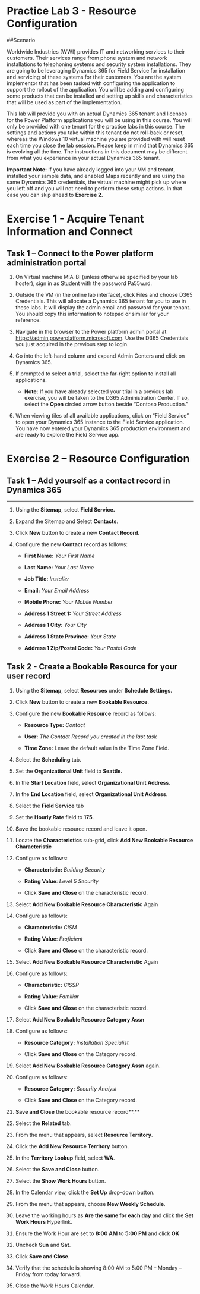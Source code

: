 Practice Lab 3 - Resource Configuration
====================

##Scenario

Worldwide Industries (WWI) provides IT and networking services to their
customers. Their services range from phone system and network installations to
telephoning systems and security system installations. They are going to be
leveraging Dynamics 365 for Field Service for installation and servicing of
these systems for their customers. You are the system implementor that has been
tasked with configuring the application to support the rollout of the
application. You will be adding and configuring some products that can be
installed and setting up skills and characteristics that will be used as part of
the implementation.

This lab will provide you with an actual Dynamics 365 tenant and licenses for
the Power Platform applications you will be using in this course. You will only
be provided with one tenant for the practice labs in this course. The settings
and actions you take within this tenant do not roll-back or reset, whereas the
Windows 10 virtual machine you are provided with will reset each time you close
the lab session. Please keep in mind that Dynamics 365 is evolving all the time.
The instructions in this document may be different from what you experience in
your actual Dynamics 365 tenant.

**Important Note:** If you have already logged into your VM and tenant,
installed your sample data, and enabled Maps recently and are using the same
Dynamics 365 credentials, the virtual machine might pick up where you left off
and you will not need to perform these setup actions. In that case you can skip
ahead to **Exercise 2.**

Exercise 1 - Acquire Tenant Information and Connect
======

## Task 1 – Connect to the Power platform administration portal

1.  On Virtual machine MIA-BI (unless otherwise specified by your lab hoster),
    sign in as Student with the password Pa55w.rd.

2.  Outside the VM (in the online lab interface), click Files and choose D365
    Credentials. This will allocate a Dynamics 365 tenant for you to use in
    these labs. It will display the admin email and password for your tenant.
    You should copy this information to notepad or similar for your reference.

3.  Navigate in the browser to the Power platform admin portal at
    <https://admin.powerplatform.microsoft.com>. Use the D365 Credentials you
    just acquired in the previous step to login.

4.  Go into the left-hand column and expand Admin Centers and click on Dynamics
    365.

5.  If prompted to select a trial, select the far-right option to install all
    applications.

    - **Note:** If you have already selected your trial in a previous lab
        exercise, you will be taken to the D365 Administration Center. If so,
        select the **Open** circled arrow button beside “Contoso Production.”

6.  When viewing tiles of all available applications, click on “Field Service”
    to open your Dynamics 365 instance to the Field Service application. You
    have now entered your Dynamics 365 production environment and are ready to
    explore the Field Service app.

Exercise 2 – Resource Configuration 
====================================

## Task 1 – Add yourself as a contact record in Dynamics 365
----------------------------------------------------------

1.  Using the **Sitemap**, select **Field Service.**

2.  Expand the Sitemap and Select **Contacts**.

3.  Click **New** button to create a new **Contact Record**.

4.  Configure the new **Contact** record as follows:

    -   **First Name:** *Your First Name*

    -   **Last Name:** *Your Last Name*

    -   **Job Title:** *Installer*

    -   **Email:** *Your Email Address*

    -   **Mobile Phone:** *Your Mobile Number*

    -   **Address 1 Street 1:** *Your Street Address*

    -   **Address 1 City:** *Your City*

    -   **Address 1 State Province:** *Your State*

    -   **Address 1 Zip/Postal Code:** *Your Postal Code*

Task 2 - Create a Bookable Resource for your user record
---------------------------------------------------------

1.  Using the **Sitemap**, select **Resources** under **Schedule Settings.**

2.  Click **New** button to create a new **Bookable Resource**.

3.  Configure the new **Bookable Resource** record as follows:

    -   **Resource Type:** *Contact*

    -   **User:** *The Contact Record you created in the last task*

    -   **Time Zone:** Leave the default value in the Time Zone Field.

4.  Select the **Scheduling** tab.

5.  Set the **Organizational Unit** field to **Seattle.**

6.  In the **Start Location** field, select **Organizational Unit Address**.

7.  In the **End Location** field, select **Organizational Unit Address**.

8.  Select the **Field Service** tab

9.  Set the **Hourly Rate** field to **175**.

10. **Save** the bookable resource record and leave it open.

11. Locate the **Characteristics** sub-grid, click **Add New Bookable Resource
    Characteristic**

12. Configure as follows:

    -   **Characteristic:** *Building Security*

    -   **Rating Value**: *Level 5 Security*

    -   Click **Save and Close** on the characteristic record.

13. Select **Add New Bookable Resource Characteristic** Again

14. Configure as follows:

    - **Characteristic:** *CISM*

    - **Rating Value**: *Proficient*

    - Click **Save and Close** on the characteristic record.

15. Select **Add New Bookable Resource Characteristic** Again

16. Configure as follows:

    - **Characteristic:** *CISSP*

    - **Rating Value**: *Familiar*

    - Click **Save and Close** on the characteristic record.

17. Select **Add New Bookable Resource Category Assn**

18. Configure as follows:

    -  **Resource Category:** *Installation Specialist*

    -  Click **Save and Close** on the Category record.

19. Select **Add New Bookable Resource Category Assn** again.

20. Configure as follows:

    - **Resource Category:** *Security Analyst*

    - Click **Save and Close** on the Category record.

21. **Save and Close** the bookable resource record**.**

22. Select the **Related** tab.

23. From the menu that appears, select **Resource Territory**.

24. Click the **Add New Resource Territory** button.

25. In the **Territory Lookup** field, select **WA**.

26. Select the **Save and Close** button.

27. Select the **Show Work Hours** button.

28. In the Calendar view, click the **Set Up** drop-down button.

29. From the menu that appears, choose **New Weekly Schedule**.

30. Leave the working hours as **Are the same for each day** and click the **Set
    Work Hours** Hyperlink.

31. Ensure the Work Hour are set to **8:00 AM** to **5:00 PM** and click **OK**

32. Uncheck **Sun** and **Sat**.

33. Click **Save and Close**.

34. Verify that the schedule is showing 8:00 AM to 5:00 PM – Monday – Friday
    from today forward.

35. Close the Work Hours Calendar.
